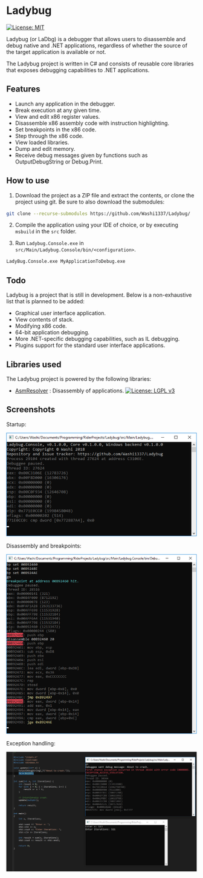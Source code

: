 # Ladybug

[![License: MIT](https://img.shields.io/badge/License-MIT-yellow.svg)](https://opensource.org/licenses/MIT)

Ladybug (or LaDbg) is a debugger that allows users to disassemble and debug native and .NET applications, regardless of whether the source of the target application is available or not.

The Ladybug project is written in C# and consists of reusable core libraries that exposes debugging capabilities to .NET applications.

## Features

- Launch any application in the debugger.
- Break execution at any given time.
- View and edit x86 register values.
- Disassemble x86 assembly code with instruction highlighting.
- Set breakpoints in the x86 code.
- Step through the x86 code.
- View loaded libraries.
- Dump and edit memory.
- Receive debug messages given by functions such as OutputDebugString or Debug.Print.

## How to use

1. Download the project as a ZIP file and extract the contents, or clone the project using git. Be sure to also download the submodules:

```bash
git clone --recurse-submodules https://github.com/Washi1337/Ladybug/ 
```

2. Compile the application using your IDE of choice, or by executing `msbuild` in the `src` folder.

3. Run `Ladybug.Console.exe` in `src/Main/Ladybug.Console/bin/<configuration>`.

```bash
LadyBug.Console.exe MyApplicationToDebug.exe
```

## Todo

Ladybug is a project that is still in development. Below is a non-exhaustive list that is planned to be added:

- Graphical user interface application.
- View contents of stack.
- Modifying x86 code.
- 64-bit application debugging.
- More .NET-specific debugging capabilities, such as IL debugging.
- Plugins support for the standard user interface applications.

## Libraries used

The Ladybug project is powered by the following libraries:

- [AsmResolver](https://github.com/Washi1337/AsmResolver) : Disassembly of applications. [![License: LGPL v3](https://img.shields.io/badge/License-LGPL%20v3-blue.svg)](https://www.gnu.org/licenses/lgpl-3.0)

## Screenshots

Startup:

[![License: LGPL v3](doc/startup.png)](doc/startup.png)

Disassembly and breakpoints:

[![License: LGPL v3](doc/breakpoints.png)](doc/breakpoints.png)

Exception handling:

[![License: LGPL v3](doc/exceptions.png)](doc/exceptions.png)
